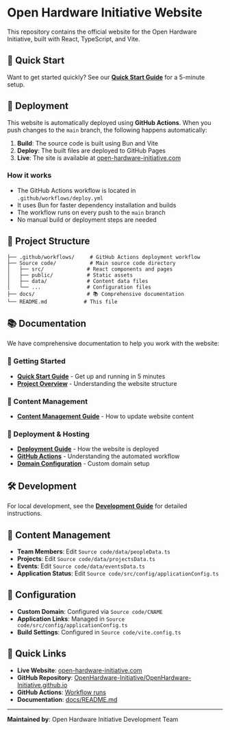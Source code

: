 # Open Hardware Initiative Website

This repository contains the official website for the Open Hardware Initiative, built with React, TypeScript, and Vite.

## 🚀 Quick Start

Want to get started quickly? See our **[Quick Start Guide](docs/quick-start.md)** for a 5-minute setup.

## 🚀 Deployment

This website is automatically deployed using **GitHub Actions**. When you push changes to the `main` branch, the following happens automatically:

1. **Build**: The source code is built using Bun and Vite
2. **Deploy**: The built files are deployed to GitHub Pages
3. **Live**: The site is available at [open-hardware-initiative.com](https://open-hardware-initiative.com)

### How it works

- The GitHub Actions workflow is located in `.github/workflows/deploy.yml`
- It uses Bun for faster dependency installation and builds
- The workflow runs on every push to the `main` branch
- No manual build or deployment steps are needed

## 📁 Project Structure

```
├── .github/workflows/     # GitHub Actions deployment workflow
├── Source code/           # Main source code directory
│   ├── src/              # React components and pages
│   ├── public/           # Static assets
│   ├── data/             # Content data files
│   └── ...               # Configuration files
├── docs/                 # 📚 Comprehensive documentation
└── README.md            # This file
```

## 📚 Documentation

We have comprehensive documentation to help you work with the website:

### 🚀 Getting Started
- **[Quick Start Guide](docs/quick-start.md)** - Get up and running in 5 minutes
- **[Project Overview](docs/project-overview.md)** - Understanding the website structure

### 📝 Content Management
- **[Content Management Guide](docs/content-management.md)** - How to update website content

### 🚀 Deployment & Hosting
- **[Deployment Guide](docs/deployment.md)** - How the website is deployed
- **[GitHub Actions](docs/github-actions.md)** - Understanding the automated workflow
- **[Domain Configuration](docs/domain-configuration.md)** - Custom domain setup

## 🛠️ Development

For local development, see the **[Development Guide](docs/development.md)** for detailed instructions.

## 📝 Content Management

- **Team Members**: Edit `Source code/data/peopleData.ts`
- **Projects**: Edit `Source code/data/projectsData.ts`
- **Events**: Edit `Source code/data/eventsData.ts`
- **Application Status**: Edit `Source code/src/config/applicationConfig.ts`

## 🔧 Configuration

- **Custom Domain**: Configured via `Source code/CNAME`
- **Application Links**: Managed in `Source code/src/config/applicationConfig.ts`
- **Build Settings**: Configured in `Source code/vite.config.ts`


## 🎯 Quick Links

- **Live Website**: [open-hardware-initiative.com](https://open-hardware-initiative.com)
- **GitHub Repository**: [OpenHardware-Initiative/OpenHardware-Initiative.github.io](https://github.com/OpenHardware-Initiative/OpenHardware-Initiative.github.io)
- **GitHub Actions**: [Workflow runs](https://github.com/OpenHardware-Initiative/OpenHardware-Initiative.github.io/actions)
- **Documentation**: [docs/README.md](docs/README.md)

---
**Maintained by**: Open Hardware Initiative Development Team 
